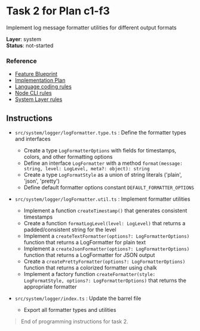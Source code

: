 # Task 2 for Plan c1-f3

Implement log message formatter utilities for different output formats

**Layer**: system  
**Status**: not-started

### Reference

- [Feature Blueprint](/docs/f3-logging.blueprint.md)
- [Implementation Plan](/containers/c1-node-cli/docs/f3-logging.plan.md)
- [Language coding rules](/containers/c1-node-cli/.ai/rules/0-typescript.rules.md)  
- [Node CLI rules](/containers/c1-node-cli/.ai/rules/1-node-cli.rules.md)
- [System Layer rules](/containers/c1-node-cli/.ai/rules/2-system-layer.rules.md)

## Instructions

- `src/system/logger/logFormatter.type.ts` : Define the formatter types and interfaces
  - Create a type `LogFormatterOptions` with fields for timestamps, colors, and other formatting options
  - Define an interface `LogFormatter` with a method `format(message: string, level: LogLevel, meta?: object): string`
  - Create a type `LogFormatStyle` as a union of string literals ('plain', 'json', 'pretty')
  - Define default formatter options constant `DEFAULT_FORMATTER_OPTIONS`

- `src/system/logger/logFormatter.util.ts` : Implement formatter utilities
  - Implement a function `createTimestamp()` that generates consistent timestamps
  - Create a function `formatLogLevel(level: LogLevel)` that returns a padded/consistent string for the level
  - Implement a `createTextFormatter(options?: LogFormatterOptions)` function that returns a LogFormatter for plain text
  - Implement a `createJsonFormatter(options?: LogFormatterOptions)` function that returns a LogFormatter for JSON output
  - Create a `createPrettyFormatter(options?: LogFormatterOptions)` function that returns a colorized formatter using chalk
  - Implement a factory function `createFormatter(style: LogFormatStyle, options?: LogFormatterOptions)` that returns the appropriate formatter

- `src/system/logger/index.ts` : Update the barrel file
  - Export all formatter types and utilities

> End of programming instructions for task 2. 
